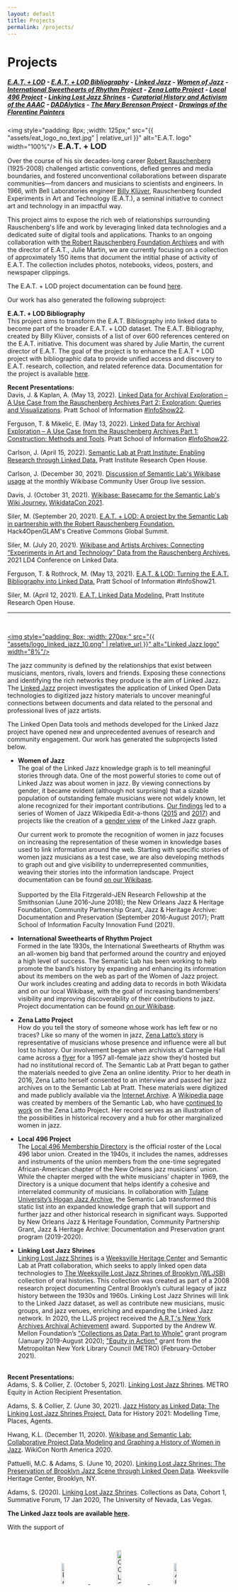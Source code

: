 ```yaml
---
layout: default
title: Projects
permalink: /projects/
---
```

<h1 class="page-heading">Projects</h1>

##### [E.A.T. + LOD](https://semlab.io/projects/#e.a.t.-+-lod) - [E.A.T. + LOD Bibliography](https://semlab.io/projects/#e.a.t.-+-lod-bibliography) - [Linked Jazz](https://semlab.io/projects/#linked-jazz) - [Women of Jazz](https://semlab.io/projects/#women-of-jazz) - [International Sweethearts of Rhythm Project](https://semlab.io/projects/#international-sweethearts-of-rhythm) - [Zena Latto Project](https://semlab.io/projects/#zena-latto-project) - [Local 496 Project](https://semlab.io/projects/#local-496-project) - [Linking Lost Jazz Shrines](https://semlab.io/projects/#linking-lost-jazz-shrines) - [Curatorial History and Activism of the AAAC](https://semlab.io/projects/#curatorial-history-and-activism-of-the-AAAC) - [DADAlytics](https://semlab.io/projects/#dadalytics) - [The Mary Berenson Project](https://semlab.io/projects/#the-mary-berenson-project) - [Drawings of the Florentine Painters](https://semlab.io/projects/#drawings-of-the-florentine-painters)

<a name="e.a.t.-+-lod"></a><img style="padding: 8px; ;width: 125px;" src="{{ "assets/eat_logo_no_text.jpg" | relative_url }}" alt="E.A.T. logo" width="100%"/> <b><font size="+1.9">E.A.T. + LOD</font></b>

Over the course of his six decades-long career [Robert Rauschenberg](https://www.rauschenbergfoundation.org/artist) (1925-2008) challenged artistic conventions, defied genres and media boundaries, and fostered unconventional collaborations between disparate communities—from dancers and musicians to scientists and engineers. In 1966, with Bell Laboratories engineer [Billy Klüver](https://en.wikipedia.org/wiki/Billy_Kl%C3%BCver), Rauschenberg founded Experiments in Art and Technology (E.A.T.), a seminal initiative to connect art and technology in an impactful way.

This project aims to expose the rich web of relationships surrounding Rauschenberg's life and work by leveraging linked data technologies and a dedicated suite of digital tools and applications. Thanks to an ongoing collaboration with [the Robert Rauschenberg Foundation Archives](https://www.rauschenbergfoundation.org/art/archives/collections) and with the director of E.A.T., Julie Martin, we are currently focusing on a collection of approximately 150 items that document the intitial phase of activity of E.A.T. The collection includes photos, notebooks, videos, posters, and newspaper clippings. 

The E.A.T. + LOD project documentation can be found [here](http://base.semlab.io/wiki/Item_talk:Q19104).

Our work has also generated the following subproject:

<a name="e.a.t.-+-lod-bibliography"></a>**E.A.T. + LOD Bibliography** <br/>
This project aims to transform the E.A.T. Bibliography into linked data to become part of the broader E.A.T. + LOD dataset. The E.A.T. Bibliography, created by Billy Klüver, consists of a list of over 600 references centered on the E.A.T. initiative. This document was shared by Julie Martin, the current director of E.A.T. The goal of the project is to enhance the E.A.T + LOD project with bibliographic data to provide unified access and discovery to E.A.T. research, collection, and related reference data. Documentation for the project is available [here](http://base.semlab.io/wiki/Item_talk:Q20517#The_E.A.T._Bibliography_Project_Wikibase_Project_Page). 


**Recent Presentations:**<br/>
Davis, J. & Kaplan, A. (May 13, 2022). [Linked Data for Archival Exploration – A Use Case from the Rauschenberg Archives Part 2: Exploration: Queries and Visualizations](https://studentwork.prattsi.org/infoshow/2022/semantic-lab-at-pratt-linked-data-for-archival-exploration-a-use-case-from-the-rauschenberg-archives-part-2-exploration-queries-and-visualizations). Pratt School of Information [#InfoShow22](https://studentwork.prattsi.org/infoshow/2022/infoshow22-is-back-in-person).

Ferguson, T. & Mikelić, E. (May 13, 2022). [Linked Data for Archival Exploration – A Use Case from the Rauschenberg Archives Part 1: Construction: Methods and Tools](https://studentwork.prattsi.org/infoshow/2022/semantic-lab-at-pratt-linked-data-for-archival-exploration-a-use-case-from-the-rauschenberg-archives-part-1-construction-methods-and-tools). Pratt School of Information [#InfoShow22](https://studentwork.prattsi.org/infoshow/2022/infoshow22-is-back-in-person).

Carlson, J. (April 15, 2022). [Semantic Lab at Pratt Institute: Enabling Research through Linked Data.](https://server24.pratt.edu/researchopenhouse/2022/school-of-information/the-semantic-lab/) Pratt Institute Research Open House.

Carlson, J. (December 30, 2021). [Discussion of Semantic Lab's Wikibase usage](https://meta.wikimedia.org/wiki/Wikibase_Community_User_Group/Meetings/2021-12-30) at the monthly Wikibase Community User Group live session.

Davis, J. (October 31, 2021). [Wikibase: Basecamp for the Semantic Lab's Wiki Journey.](https://drive.google.com/file/d/1p0IsAgudw_aMiJd8ukObgIihE3KoYPfT/view) [WikidataCon 2021](https://www.wikidata.org/wiki/Wikidata:WikidataCon_2021/Documentation/List_of_sessions).

Siler, M. (September 20, 2021). [E.A.T. + LOD: A project by the Semantic Lab in partnership with the Robert Rauschenberg Foundation.](https://drive.google.com/file/d/1MWGz9MXU_zPAbZWrtzmF34bKofKDWphi/view) Hack4OpenGLAM's Creative Commons Global Summit.

Siler, M. (July 20, 2021). [Wikibase and Artists Archives: Connecting “Experiments in Art and Technology” Data from the Rauschenberg Archives.](https://www.dropbox.com/home/*LinkedJazz_Team/***DELIVERABLES/2021/LD4?preview=ld42021+eat%2Blod+poster.pdf) 2021 LD4 Conference on Linked Data. 

Ferguson, T. & Rothrock, M. (May 13, 2021). [E.A.T. & LOD: Turning the E.A.T. Bibliography into Linked Data.](https://studentwork.prattsi.org/infoshow/2021/e-a-t-lod-turning-the-e-a-t-bibliography-into-linked-data) Pratt School of Information #InfoShow21.

Siler, M. (April 12, 2021). [E.A.T. Linked Data Modeling.](https://www.pratt.edu/researchopenhouse/2021/school-of-information/eat-linked-data-modeling/) Pratt Institute Research Open House.
<hr/>
<br/>

<a name="linked-jazz" href="https://linkedjazz.org/"><img style="padding: 8px; ;width: 270px;" src="{{ "assets/logo_linked_jazz_10.png" | relative_url }}" alt="Linked Jazz logo" width="8%"/></a>


The jazz community is defined by the relationships that exist between musicians, mentors, rivals, lovers and friends. Exposing these connections and identifying the rich networks they produce is the aim of Linked Jazz. The [Linked Jazz](https://linkedjazz.org/) project investigates the application of Linked Open Data technologies to digitized jazz history materials to uncover meaningful connections between documents and data related to the personal and professional lives of jazz artists.   

The Linked Open Data tools and methods developed for the Linked Jazz project have opened new and unprecedented avenues of research and community engagement. Our work has generated the subprojects listed below.

 - <a name="women-of-jazz"></a>**Women of Jazz** <br/>
The goal of the Linked Jazz knowledge graph is to tell meaningful stories through data. One of the most powerful stories to come out of Linked Jazz was about women in jazz. By viewing connections by gender, it became evident (although not surprising) that a sizable population of outstanding female musicians were not widely known, let alone recognized for their important contributions. [Our findings](https://linkedjazz.org/enriching-the-linked-jazz-name-list-with-gender-information/) led to a series of Women of Jazz Wikipedia Edit-a-thons ([2015](https://en.wikipedia.org/wiki/Wikipedia:Meetup/NYC/WomenOfJazz) and [2017)](https://en.wikipedia.org/wiki/Wikipedia:Meetup/New_Orleans/WomenOfJazz) and projects like the creation of a [gender view](https://linkedjazz.org/network/?mode=gender) of the Linked Jazz graph. 

    Our current work to promote the recognition of women in jazz focuses on increasing the representation of these women in knowledge bases used to link information around the web. Starting with specific stories of women jazz musicians as a test case, we are also developing methods to graph out and give visibility to underrepresented communities, weaving their stories into the information landscape. Project documentation can be found [on our Wikibase](http://base.semlab.io/wiki/Item_talk:Q20613).
    <br>
    <br>
    Supported by the Ella Fitzgerald-JEN Research Fellowship at the Smithsonian (June 2016-June 2018); the New Orleans Jazz & Heritage Foundation, Community Partnership Grant, Jazz & Heritage Archive: Documentation and Preservation (September 2016-August 2017); Pratt School of Information Faculty Innovation Fund (2021).
    
 - <a name="international-sweethearts-of-rhythm"></a>**International Sweethearts of Rhythm Project** <br/>
Formed in the late 1930s, the International Sweethearts of Rhythm was an all-women big band that performed around the country and enjoyed a high level of success. The Semantic Lab has been working to help promote the band’s history by expanding and enhancing its information about its members on the web as part of the Women of Jazz project. Our work includes creating and adding data to records in both Wikidata and on our local Wikibase, with the goal of increasing bandmembers’ visibility and improving discoverability of their contributions to jazz. Project documentation can be found [on our Wikibase](http://base.semlab.io/wiki/Item_talk:Q20655). 

 - <a name="zena-latto-project"></a>**Zena Latto Project** <br/>
How do you tell the story of someone whose work has left few or no traces? Like so many of the women in jazz, [Zena Latto’s story](https://linkedjazz.org/?p=1230) is representative of musicians whose presence and influence were all but lost to history. Our involvement began when archivists at Carnegie Hall came across a [flyer](https://www.carnegiehall.org/Blog/2016/09/Zenas-Flyer) for a 1957 all-female jazz show they’d hosted but had no institutional record of. The Semantic Lab at Pratt began to gather the materials needed to give Zena an online identity. Prior to her death in 2016, Zena Latto herself consented to an interview and passed her jazz archives on to the Semantic Lab at Pratt. These materials were digitized and made publicly available via the [Internet Archive](https://archive.org/details/LinkedJazzZenaLattoInterview2015). A [Wikipedia page](https://en.wikipedia.org/wiki/Zena_Latto) was created by members of the Semantic Lab, who have [continued to work](https://linkedjazz.org/?p=1230) on the Zena Latto Project. Her record serves as an illustration of the possibilities in historical recovery and a hub for other marginalized women in jazz.

 - <a name="local-496-project"></a>**Local 496 Project** <br/>
The [Local 496 Membership Directory](http://voyager.tcs.tulane.edu/vwebv/holdingsInfo?searchId=531&recCount=10&recPointer=1&bibId=966417) is the official roster of the Local 496 labor union. Created in the 1940s, it includes the names, addresses and instruments of the union members from the one-time segregated African-American chapter of the New Orleans jazz musicians’ union. While the chapter merged with the white musicians’ chapter in 1969, the Directory is a unique document that helps identify a cohesive and interrelated community of musicians. In collaboration with [Tulane University’s Hogan Jazz Archive](https://jazz.tulane.edu/), the Semantic Lab transformed this static list into an expanded knowledge graph that will support and further jazz and other historical research in significant ways. Supported by New Orleans Jazz & Heritage Foundation, Community Partnership Grant, Jazz & Heritage Archive: Documentation and Preservation grant program (2019-2020).

 - <a name="linking-lost-jazz-shrines"></a>**Linking Lost Jazz Shrines** <br/>
[Linking Lost Jazz Shrines](https://sites.google.com/weeksvillesociety.org/linking-lost-jazz-shrines) is a [Weeksville Heritage Center](https://www.weeksvillesociety.org/) and Semantic Lab at Pratt collaboration, which seeks to apply linked open data technologies to [The Weeksville Lost Jazz Shrines of Brooklyn (WLJSB)](https://weeksvilleheritagecenter.squarespace.com/s/WLJSB_Finding-Aid_2015.pdf) collection of oral histories. This collection was created as part of a 2008 research project documenting Central Brooklyn’s cultural legacy of jazz history between the 1930s and 1960s. Linking Lost Jazz Shrines will link to the Linked Jazz dataset, as well as contribute new musicians, music groups, and jazz venues, enriching and expanding the Linked Jazz network. In 2020, the LLJS project received the [A.R.T.'s New York Archives Archival Achievement](https://www.nycarchivists.org/event-4004583) award. Supported by the Andrew W. Mellon Foundation’s ["Collections as Data: Part to Whole"](https://collectionsasdata.github.io/part2whole/) grant program (January 2019-August 2020); ["Equity in Action"](https://mnylc.org/equity-in-action/) grant from the Metropolitan New York Library Council (METRO) (February-October 2021).<br/><br/>

**Recent Presentations:**<br/>
Adams, S. & Collier, Z. (October 5, 2021). [Linking Lost Jazz Shrines](https://docs.google.com/presentation/d/1_i13T82LJ_MdgVNR-Cnmr6Ij5Gozm7CJpLGKqIVrTZE/edit#slide=id.gefc82ca71b_0_0). METRO Equity in Action Recipient Presentation.

Adams, S. & Collier, Z. (June 30, 2021). [Jazz History as Linked Data: The Linking Lost Jazz Shrines Project.](https://www.youtube.com/watch?v=59obskVqYwk) Data for History 2021: Modelling Time, Places, Agents.

Hwang, K.L. (December 11, 2020). [Wikibase and Semantic Lab: Collaborative Project Data Modeling and Graphing a History of Women in Jazz](https://docs.google.com/presentation/d/1WEPKZqMiMpMY0nwhZPj8mDZgNi2nnv0OO58t51p8SpM/edit#slide=id.p). WikiCon North America 2020.

Pattuelli, M.C. & Adams, S. (June 10, 2020). [Linking Lost Jazz Shrines: The Preservation of Brooklyn Jazz Scene through Linked Open Data](https://www.weeksvillesociety.org/weeksville-wednesdays/2020/6/10/preserving-of-brooklyns-jazz-legacy-linking-lost-jazz-shrines-panel-cww9j). Weeksville Heritage Center, Brooklyn, NY.

Adams, S. (2020). [Linking Lost Jazz Shrines](https://docs.google.com/presentation/d/1po6rJ4vxKCjWylKWUQPAiPGdSoRkmKKomk6H8H0bp1U/edit#slide=id.g7662d0fdee_0_22). Collections as Data, Cohort 1, Summative Forum, 17 Jan 2020, The University of Nevada, Las Vegas.

**The Linked Jazz tools are available [here](https://linkedjazz.org/?page_id=1562).**
<br> 

With the support of
<div class="center-div" style="text-align: center;">
  <a href="http://www.pratt.edu/academics/information_and_library_sciences/">
    <img style="padding: 30px;" src="{{ "assets/logo_pratt.jpg" | relative_url }}" alt="Pratt Institute" width="11%" />
  </a>
  <a href="http://www.oclc.org/us/en/default.htm">
    <img style="padding: 30px;" src="{{ "assets/logo_oclc.png" | relative_url }}" alt="OCLC" width="14%" />
  </a>
  <a href="http://www.alise.org/">
    <img style="padding: 30px;" src="{{ "assets/logo_alise.jpg" | relative_url }}" alt="Alise" width="11%" />
  </a> 
  <a href="http://www.jazzandheritage.org/">
    <img style="padding: 30px;" src="{{ "assets/logo_new_orleans_jazz_&_heritage_festival_and_foundation.png" | relative_url }}" alt="New Orleans Jazz and Heritage Foundation" width="18%" />
  </a>
 <br>
  <a href="http://www.ellafitzgeraldfoundation.org/">
    <img style="padding: 30px;" src="{{ "assets/logo_ella_fitzgerald_charitable_foundation.jpg" | relative_url }}" alt="Ella Fitzgerald Charitable Foundation" width="18%" />
  </a>
  <a href="https://www.jazzednet.org/">
    <img style="padding: 30px;" src="{{ "assets/logo_jazz_education_network.jpg" | relative_url }}" alt="Jazz Education Network" width="10%" />
  </a>
   <a href="https://metro.org/">
   <img style="padding: 30px;" src="{{ "assets/logo_metro.jpg" | relative_url }}" alt="Metropolitan New York Library Council (METRO)" width="10%" />
  </a>
</div>

<hr/>
<br/>

<a name="curatorial-history-and-activism-of-the-AAAC"></a><img style="padding: 8px; width: 400px;" src="{{ "assets/logo_AAAC_SL_flat_text_lg3.png" | relative_url }}" alt="AAAC and Semantic Lab logo" width="100%"/>


The [Asian American Arts Centre](http://www.artspiral.org/) (AAAC) emerged from the historic Asian American activist group Basement Workshop (1970-1986) in New York City to focus on the promotion of Asian American visual art. Operating from its space at 26 Bowery and more recently in the Lower East Side, AAAC has launched over a hundred exhibitions, collaborating with a diverse community of artists, local grassroots organizations, international curators, art critics, and activists.<br/>

In 2022, Semantic Lab was awarded a METRO [Equity in Action Grant](https://metro.org/grants/equity-in-action) in partnership with the Asian American Arts Centre to develop a sustainable solution for the long-term preservation of AAAC’s exhibition history. Working with AAAC Executive Director Robert Lee, Semantic Lab will leverage Wikimedia Commons to provide open access to exhibition ephemera documenting this history, while generating new, reusable linked open data in the form of Wikidata records for describing these resources. 

This project is part of Semantic Lab’s continued work to advance more diverse representation in the historical narrative through the application of semantic technologies. 


With the support of:
<div>
   <a href="https://metro.org/">
   <img style="padding: 30px;" src="{{ "assets/logo_metro.jpg" | relative_url }}" alt="Metropolitan New York Library Council (METRO)" width="10%" />
  </a>
</div>
<br/>

<hr/><br/>

<a name="dadalytics"></a><img style="padding: 8px; ;width: 270px;" src="{{ "assets/logo_dadalytics_10.png" | relative_url }}" alt="DADAlytics logo" width="8%"/>

With the generous support from IMLS, the Semantic Lab Team has developed a prototype of DADAlytics, a modular tool that performs supervised entity extraction from archival documents for generating linked open datasets, lowering barriers to entry for institutions seeking to create linked open data from archival materials. This project builds on previous work to develop the [Linked Jazz Transcript Analyzer](https://linkedjazz.org/tools/transcript-analyzer/), extending that tool's functionality and making it more widely available for use by other institutions. Grant funds supported the research and data gathering needed to inform the redesign and reengineering of the tool, including an environmental scan, a series of meetings with key stakeholders, and the development of a prototype. 
<br/>
<table>
    <tr>
       <td colspan="1" valign="top">
         <strong>Grant Information</strong><br/>
           <a href="https://www.imls.gov/sites/default/files/grants/lg-72-17-0179-17/proposals/lg-72-17-0179-17-preliminary-proposal.pdf" target="_blank">Preliminary Project Proposal</a><br/>
           <a href="https://www.imls.gov/sites/default/files/grants/lg-72-17-0179-17/proposals/lg-72-17-0179-17-full-proposal-documents.pdf" target="_blank">Final Project Proposal</a><br/>
           <a href="https://www.imls.gov/grants/awarded/lg-72-17-0179-17-0" target="_blank">Grant Announcement</a><br/><br/>
         <strong>Stakeholder Meetings</strong><br/>
           6 November 2017 - <a href="https://github.com/SemanticLab/semanticlab.github.io/blob/master/assets/dadalytics_stakeholder_meeting_agenda.pdf" target="_blank">Agenda</a><br/>
           6 November 2017 - <a href="https://github.com/SemanticLab/semanticlab.github.io/blob/master/assets/dadalytics_stakeholder_meeting_compiled_notes.pdf" target="_blank">Meeting Notes</a><br/><br/>
         <strong>Named Entity Recognition Service</strong><br/>
           <a href="http://semlab.io/DADAlytics_ner_demo/" target="_blank">About the Service</a><br/>
           To try the service visit our <a href="http://tools.semlab.io" target="_blank">Semantic Lab Tools page</a><br/><br/>
         <strong>Tool Testing</strong><br/>
           <a href="http://semlab.io/DADAlytics-ner-evaluation/document_summary.html" target="_blank">Overview of Documents Used for Tool Testing</a><br/>
           <a href="http://semlab.io/DADAlytics-ner-evaluation/" target="_blank">Manual Markup vs. DADAlytics Automatic Extraction     </a><br/>
           <br/>
           
<br/>
        <!---<div class="wrapper">--->
          <a href="https://www.imls.gov/" target="_blank">
            <img src="{{ "assets/logo_imls.png" | relative_url }}" alt="Institute of Museum and Library Services" width="75%"/>
          </a>
        <!---</div>--->   
          <br/>
       </td>
       <td colspan="2" valign="top">
         <strong>Collaborators</strong><br/>
           Tulane University - Jeff Rubin<br/><a href="http://library.tulane.edu/about/directories/department/digital-initiatives-&-publishing" target="_blank">Digital Initiatives & Publishing, Howard-Tilton Memorial Library</a><br/>
           <hr style="height:8pt; visibility:hidden;" />
           Harvard University - Ilaria della Monica<br/><a href="http://itatti.harvard.edu/" target="_blank">Villa I Tatti Center for Italian Renaissance Studies</a><br/>
           <hr style="height:8pt; visibility:hidden;" />
           University of Minnesota - Cecily Marcus<br/><a href="https://www.umbrasearch.org/" target="_blank">Umbra Search, Givens Collection of African-American Literature</a><br/>
           <hr style="height:8pt; visibility:hidden;" />
           Carnegie Hall - Robert Hudson<br/><a href="https://www.carnegiehall.org/About/History/Archives" target="_blank">Archives</a><br/>
           <hr style="height:8pt; visibility:hidden;" />
           Whitney Museum of American Art - Farris Wahbeh<br/><a href="http://whitney.org/Collection/Research" target="_blank">Research Resources</a>
       </td>
    </tr>
</table>
<br/>

<hr/>
<br/>

<a name="the-mary-berenson-project"></a><img style="padding: 8px; width: 400px;" src="{{ "assets/logo_mary_berenson_project_1.png" | relative_url }}" alt="The Mary Berenson Project logo" width="100%"/>

**An Exploratory Study into the Mining and Linking of the Mary Berenson Archive at Villa I Tatti, Harvard University Center for Italian Renaissance Studies**

The Mary Berenson Project investigates the application of computational analysis techniques to archival documents to automate the generation of linked open data with the goal of creating networked narratives. Supported by the Pratt School of Information Faculty Innovation Fund and in collaboration with [The Harvard University Center for Italian Renaissance Studies, Villa I Tatti](http://itatti.harvard.edu/), the project focuses on the collections of diaries and letters from the Berenson Archives held at the Villa I Tatti.<br/>

[Mary Berenson](http://itatti.harvard.edu/mary-berenson) (Philadelphia, PA 1864-1944 Florence, Italy) was an art historian, critic and wife of Italian Renaissance art historian Bernard Berenson. While she worked in the shadow of her more renowned husband, Mary is now credited with having had significant influence over his scholarly work and having been instrumental in developing the rich social circle of intellectuals, artists and art collectors that surrounded the couple during the years spent at their residence Villa I Tatti in Florence—now The Harvard University Center for Italian Renaissance Studies. 

Mary Berenson’s archive, a rich collection of letters, personal diaries, literary journals and notes, both published and unpublished, is part of the Bernard and Mary Berenson Papers (1880-2002) held at the Biblioteca Berenson at the Villa I Tatti. This trove of primary source material has enormous historical value, but has yet to be fully explored. 

**Recent Publications:**<br/>
Adams, S. A., Mann, M., Gold, R., Della Monica, I., and Pattuelli, M. C. (2019). [Documents as data: Harvesting Knowledge from textual resources with DADAlytics](https://www.slideshare.net/cristinapattuelli/documents-as-data-harvesting-knowledge-from-textual-resources-with-dadalytics). 11th International Conference on Qualitative and Quantitative Methods in Libraries (QQML 2019), May 28-31, Florence, Italy. [Abstract](http://qqml.org/wp-content/uploads/2017/09/Book-of-Abstracts_Final_AfterConf_v1.pdf).

Photograph of Mary Berenson in the [Public Domain](https://commons.wikimedia.org/wiki/File:Mary_Berenson_(n%C3%A9e_Smith)_1885_from_NPG.jpg)



With the support of:
<div>
  <a href="http://www.pratt.edu/academics/information_and_library_sciences/">
    <img style="padding: 10px;" src="{{ "assets/logo_pratt_si.png" | relative_url }}" alt="Pratt Institute School of Information logo" width="11%" />
  </a>
  <a href="https://eadh.org/">
    <img style="padding: 10px;" src="{{ "assets/logo_eadh.png" | relative_url }}" alt="The Euopean Association for Digital Humanities logo" width="15%" />
  </a>
</div>
<br/>

<hr/><br/>


<a name="drawings-of-the-florentine-painters"></a><img style="padding: 4px; width: 475px;" src="{{ "assets/logo_drawings_of_the_florentine_painters_10.png" | relative_url }}" alt="Drawings of the Florentine Painters logo" width="100%"/>

**Florentine Renaissance Drawings: A Linked Catalogue for the Semantic Web**

[The Drawings of the Florentine Painters](http://florentinedrawings.itatti.harvard.edu/) is an online resource that allows users to simultaneously search through all three editions of art historian Bernard Berenson's seminal work "The Drawings of the Florentine Painters". This project is supported by a 2015  [Digital Resources Grant](http://itatti.harvard.edu/news/kress-foundation-gives-major-grant-%E2%80%9Cflorentine-renaissance-drawings%E2%80%9D-digital-project) awarded by the [Samuel H. Kress Foundation](http://www.kressfoundation.org/) to [Villa I Tatti, The Harvard University Center for Italian Renaissance Studies](http://itatti.harvard.edu/).<br/> 

Principle investigators are Lukas Klic and Jonathan Nelson of Villa I Tatti. Design, methodology, technical advising, and project management by Matt Miller, Cristina Pattuelli, and Alexandra Provo. For further information, please see the [Background of The Project](http://florentinedrawings.itatti.harvard.edu/pages/background), [Full List of Contributors](http://florentinedrawings.itatti.harvard.edu/pages/credits), or the [2017 ARLIS/NA Review of "The Drawings of the Florentine Painters"](https://www.arlisna.org/publications/multimedia-technology-reviews/1229-the-drawings-of-the-florentine-painters). The entire [dataset](http://data.itatti.harvard.edu) is openly available in RDF for reuse under a [Creative Commons Attribution-ShareAlike](https://creativecommons.org/licenses/by-sa/4.0) license.

**Recent Publications:**<br/>
Klic, L., Nelson, J.K., Pattuelli, M. C., and Provo, A. (2018). Florentine Renaissance Drawings: A linked catalog for the Semantic Web. *Art Documentation*. (37)1, 33-43. DOI: [https://doi.org/10.1086/697276](https://doi.org/10.1086/697276).

Klic, L., Miller, M., Nelson, J., Pattuelli, M. C. and Provo, A. (2017). [The drawings of the Florentine painters:
From print catalog to Linked Open Data](http://journal.code4lib.org/articles/12902). *The Code4Lib Journal*, 38(October 2017).<br/>
<br/><br/>
  <div class="wrapper">
    <a href="http://itatti.harvard.edu/">
      <img src="{{ "assets/logo_i_tatti.png" | relative_url }}" alt="Villa I Tatti" width="20%"/>
    </a>
  </div>
<br/><br/>
